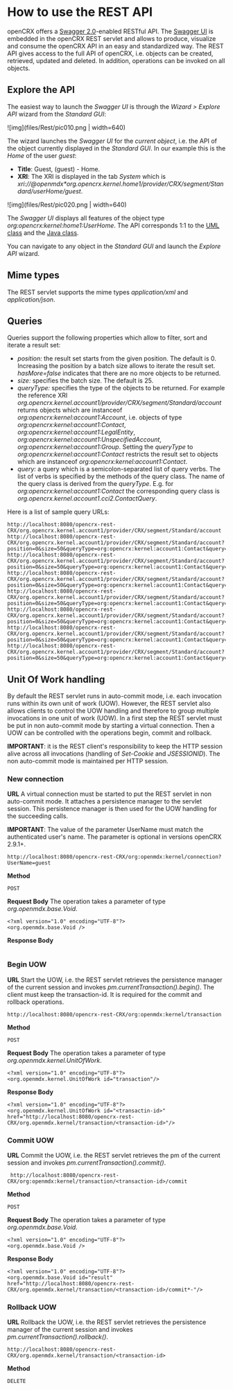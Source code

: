 # How to use the REST API #

openCRX offers a [Swagger 2.0](http://swagger.io/)-enabled RESTful API. The [Swagger UI](https://github.com/swagger-api/swagger-ui) is embedded in the openCRX REST servlet  and allows to produce, visualize and consume the openCRX API in an easy and standardized way. The REST API gives access to the full API of openCRX, i.e. objects can be created, retrieved,  updated and deleted. In addition, operations can be invoked on all objects.

## Explore the API ##
The easiest way to launch the _Swagger UI_ is through the _Wizard > Explore API_ wizard from the _Standard GUI_:

![img](files/Rest/pic010.png | width=640)

The wizard launches the _Swagger UI_ for the _current object_, i.e. the API of the object currently displayed in the _Standard GUI_. In our example this is the _Home_ of the user _guest_:

* __Title__: Guest, (guest) - Home.
* __XRI__: The XRI is displayed in the tab _System_ which is _xri://@openmdx*org.opencrx.kernel.home1/provider/CRX/segment/Standard/userHome/guest_.

![img](files/Rest/pic020.png | width=640)

The _Swagger UI_ displays all features of the object type _org:opencrx:kernel:home1:UserHome_. The API corresponds 1:1 to the [UML class](http://www.opencrx.org/opencrx/3.0/uml/opencrx-core/home1/tn/010_Main.png.html) and the [Java class](http://www.opencrx.org/opencrx/3.0/java/org/opencrx/kernel/home1/jmi1/UserHome.html).

You can navigate to any object in the _Standard GUI_ and launch the _Explore API_ wizard.


## Mime types ##

The REST servlet supports the mime types _application/xml_ and _application/json_.


## Queries ##
Queries support the following properties which allow to filter, sort and iterate a result set:

* _position:_ the result set starts from the given position. The default is 0. Increasing the position by a batch size allows to iterate the result set. _hasMore=false_ indicates that there are no more objects to be returned.
* _size:_ specifies the batch size. The default is 25.
* _queryType:_ specifies the type of the objects to be returned. For example the reference XRI _org.opencrx.kernel.account1/provider/CRX/segment/Standard/account_ returns objects which are instanceof _org:opencrx:kernel:account1:Account_, i.e. objects of type _org:opencrx:kernel:account1:Contact_, _org:opencrx:kernel:account1:LegalEntity_, _org:opencrx:kernel:account1:UnspecifiedAccount_, _org:opencrx:kernel:account1:Group_. Setting the _queryType_ to _org:opencrx:kernel:account1:Contact_ restricts the result set to objects which are instanceof _org:opencrx:kernel:account1:Contact_.
* _query:_ a query which is a semicolon-separated list of query verbs. The list of verbs is specified by the methods of the query class. The name of the query class is derived from the _queryType_. E.g. for _org:opencrx:kernel:account1:Contact_ the corresponding query class is _org.opencrx.kernel.account1.cci2.ContactQuery_.

Here is a list of sample query URLs:

```
http://localhost:8080/opencrx-rest-CRX/org.opencrx.kernel.account1/provider/CRX/segment/Standard/account
http://localhost:8080/opencrx-rest-CRX/org.opencrx.kernel.account1/provider/CRX/segment/Standard/account?position=0&size=50&queryType=org:opencrx:kernel:account1:Contact&query=modifiedAt().between(:datetime:20080101T000000.000Z,:datetime:20101001T000000.000Z);orderByFirstName().ascending()
http://localhost:8080/opencrx-rest-CRX/org.opencrx.kernel.account1/provider/CRX/segment/Standard/account?position=0&size=50&queryType=org:opencrx:kernel:account1:Contact&query=thereExistsNumberOfChildren().greaterThan(:integer:-1);orderByFirstName().ascending()
http://localhost:8080/opencrx-rest-CRX/org.opencrx.kernel.account1/provider/CRX/segment/Standard/account?position=0&size=50&queryType=org:opencrx:kernel:account1:Contact&query=thereExistsNumberOfChildren().lessThan(0);orderByFirstName().ascending()
http://localhost:8080/opencrx-rest-CRX/org.opencrx.kernel.account1/provider/CRX/segment/Standard/account?position=0&size=50&queryType=org:opencrx:kernel:account1:Contact&query=thereExistsNumberOfChildren().lessThan(3);orderByFirstName().ascending()
http://localhost:8080/opencrx-rest-CRX/org.opencrx.kernel.account1/provider/CRX/segment/Standard/account?position=0&size=50&queryType=org:opencrx:kernel:account1:Contact&query=thereExistsFullName().like(%22.*Test.*%22);orderByFirstName().ascending()
http://localhost:8080/opencrx-rest-CRX/org.opencrx.kernel.account1/provider/CRX/segment/Standard/account?position=0&size=50&queryType=org:opencrx:kernel:account1:Contact&query=thereExistsFirstName().equalTo(%22Guest%22);orderByLastName().ascending()
http://localhost:8080/opencrx-rest-CRX/org.opencrx.kernel.account1/provider/CRX/segment/Standard/account?position=0&size=50&queryType=org:opencrx:kernel:account1:Contact&query=thereExistsFirstName().equalTo(%22Guest%22)
```


## Unit Of Work handling ##

By default the REST servlet runs in auto-commit mode, i.e. each invocation runs within its
own unit of work (UOW). However, the REST servlet also allows clients to control the UOW
handling and therefore to group multiple invocations in one unit of work (UOW). In a first
step the REST servlet must be put in non auto-commit mode by starting a virtual connection. 
Then a UOW can be controlled with the operations begin, commit and rollback.

__IMPORTANT__: it is the REST client's responsibility to keep the HTTP session alive across
all invocations (handling of _Set-Cookie_ and _JSESSIONID_). The non auto-commit mode is maintained
per HTTP session.

### New connection ###

__URL__
A virtual connection must be started to put the REST servlet in non auto-commit mode. It
attaches a persistence manager to the servlet session. This persistence manager is then used 
for the UOW handling for the succeeding calls. 

__IMPORTANT__: The value of the parameter UserName must match 
the authenticated user's name. The parameter is optional in versions openCRX 2.9.1+.

```
http://localhost:8080/opencrx-rest-CRX/org:openmdx:kernel/connection?UserName=guest
```
__Method__

```
POST
```
__Request Body__
The operation takes a parameter of type _org.openmdx.base.Void_.

```
<?xml version="1.0" encoding="UTF-8"?>
<org.openmdx.base.Void />
```
__Response Body__

```
```

### Begin UOW ###

__URL__
Start the UOW, i.e. the REST servlet retrieves the persistence manager of the current session
and invokes _pm.currentTransaction().begin()_. The client must keep the transaction-id.
It is required for the commit and rollback operations.

```
http://localhost:8080/opencrx-rest-CRX/org:openmdx:kernel/transaction
```
__Method__

```
POST
```
__Request Body__
The operation takes a parameter of type _org.openmdx.kernel.UnitOfWork_.

```
<?xml version="1.0" encoding="UTF-8"?>
<org.openmdx.kernel.UnitOfWork id="transaction"/>
```
__Response Body__

```
<?xml version="1.0" encoding="UTF-8"?>
<org.openmdx.kernel.UnitOfWork id="<transactin-id>" href="http://localhost:8080/opencrx-rest-CRX/org.openmdx.kernel/transaction/<transaction-id>"/>
```

### Commit UOW ###
__URL__
Commit the UOW, i.e. the REST servlet retrieves the pm of the current session
and invokes _pm.currentTransaction().commit()_.

```
 http://localhost:8080/opencrx-rest-CRX/org:openmdx:kernel/transaction/<transaction-id>/commit
```
__Method__

```
POST
```
__Request Body__
The operation takes a parameter of type _org.openmdx.base.Void_.

```
<?xml version="1.0" encoding="UTF-8"?>
<org.openmdx.base.Void />
```
__Response Body__

```
<?xml version="1.0" encoding="UTF-8"?>
<org.openmdx.base.Void id="result" href="http://localhost:8080/opencrx-rest-CRX/org.openmdx.kernel/transaction/<transaction-id>/commit*-"/>
```

### Rollback UOW ###
__URL__
Rollback the UOW, i.e. the REST servlet retrieves the persistence manager of the current session
and invokes _pm.currentTransaction().rollback()_.

```
http://localhost:8080/opencrx-rest-CRX/org.openmdx.kernel/transaction/<transaction-id>
```
__Method__

```
DELETE
```
